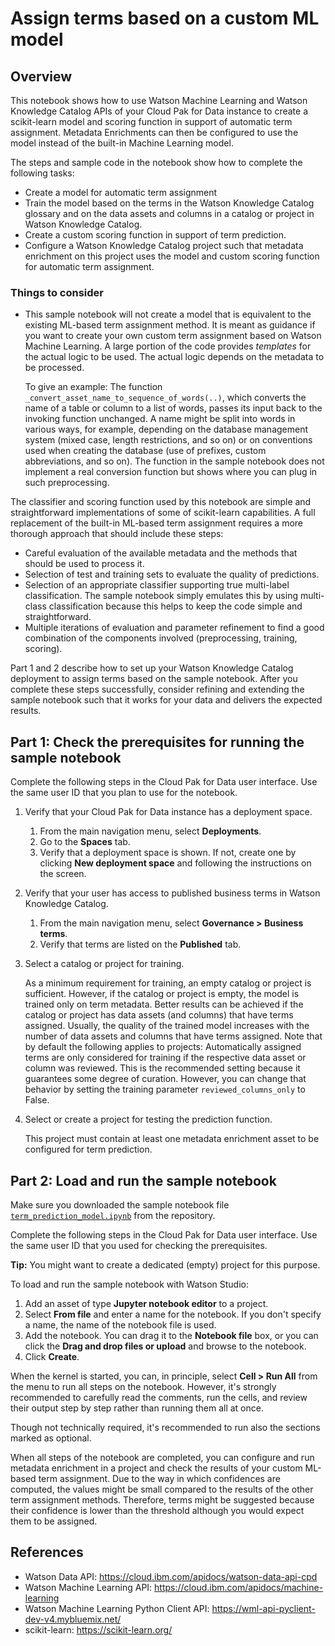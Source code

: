 # Assign terms based on a custom ML model

## Overview

This notebook shows how to use Watson Machine Learning and Watson Knowledge Catalog APIs of your Cloud Pak for Data instance to create a scikit-learn model and scoring function in support of automatic term assignment.
Metadata Enrichments can then be configured to use the model instead of the built-in Machine Learning model.

The steps and sample code in the notebook show how to complete the following tasks:

 - Create a model for automatic term assignment
 - Train the model based on the terms in the Watson Knowledge Catalog glossary and on the data assets and columns in a catalog or project in Watson Knowledge Catalog.
 - Create a custom scoring function in support of term prediction.
 - Configure a Watson Knowledge Catalog project such that metadata enrichment on this project uses the model and custom scoring function for automatic term assignment.

### Things to consider

- This sample notebook will not create a model that is equivalent to the existing ML-based term assignment method. It is meant as guidance if you want to create your own custom term assignment based on Watson Machine Learning. A large portion of the code provides _templates_ for the actual logic to be used. The actual logic depends on the metadata to be processed.

  To give an example: The function `_convert_asset_name_to_sequence_of_words(..)`, which converts the name of a table or column to a list of words, passes its input back to the invoking function unchanged. A name might be split into words in various ways, for example, depending on the database management system (mixed case, length restrictions, and so on) or on conventions used when creating the database (use of prefixes, custom abbreviations, and so on). The function in the sample notebook does not implement a real conversion function but shows where you can plug in such preprocessing.

The classifier and scoring function used by this notebook are simple and straightforward implementations of some of scikit-learn capabilities. A full replacement of the built-in ML-based term assignment requires a more thorough approach that should include these steps:

- Careful evaluation of the available metadata and the methods that should be used to process it.
- Selection of test and training sets to evaluate the quality of predictions.
- Selection of an appropriate classifier supporting true multi-label classification. The sample notebook simply emulates this by using multi-class classification because this helps to keep the code simple and straightforward.
- Multiple iterations of evaluation and parameter refinement to find a good combination of the components involved (preprocessing, training, scoring).

Part 1 and 2 describe how to set up your Watson Knowledge Catalog deployment to assign terms based on the sample notebook. After you complete these steps successfully, consider refining and extending the sample notebook such that it works for your data and delivers the expected results.


## Part 1: Check the prerequisites for running the sample notebook

Complete the following steps in the Cloud Pak for Data user interface. Use the same user ID that you plan to use for the notebook.

1. Verify that your Cloud Pak for Data instance has a deployment space.

   1. From the main navigation menu, select **Deployments**.
   2. Go to the **Spaces** tab. 
   3. Verify that a deployment space is shown. If not, create one by clicking **New deployment space** and following the instructions on the screen.

2. Verify that your user has access to published business terms in Watson Knowledge Catalog.

   1. From the main navigation menu, select **Governance > Business terms**.
   2. Verify that terms are listed on the **Published** tab.

3. Select a catalog or project for training.

   As a minimum requirement for training, an empty catalog or project is sufficient. However, if the catalog or project is empty, the model is trained only on term metadata. Better results can be achieved if the catalog or project has data assets (and columns) that have terms assigned. Usually, the quality of the trained model increases with the number of data assets and columns that have terms assigned. Note that by default the following applies to projects: Automatically assigned terms are only considered for training if the respective data asset or column was reviewed. This is the recommended setting because it guarantees some degree of curation. However, you can change that behavior by setting the training parameter `reviewed_columns_only` to False.

4. Select or create a project for testing the prediction function.

   This project must contain at least one metadata enrichment asset to be configured for term prediction.


## <a id="p2">Part 2:</a> Load and run the sample notebook 

Make sure you downloaded the sample notebook file [`term_prediction_model.ipynb`](cpd4.6/notebooks/term_prediction_model.ipynb) from the repository.

Complete the following steps in the Cloud Pak for Data user interface. Use the same user ID that you used for checking the prerequisites.

**Tip:** You might want to create a dedicated (empty) project for this purpose.

To load and run the sample notebook with Watson Studio:

1. Add an asset of type **Jupyter notebook editor** to a project. 
2. Select **From file** and enter a name for the notebook. If you don't specify a name, the name of the notebook file is used. 
3. Add the notebook. You can drag it to the **Notebook file** box, or you can click the **Drag and drop files or upload** and browse to the notebook. 
4. Click **Create**.

When the kernel is started, you can, in principle, select **Cell > Run All** from the menu to run all steps on the notebook. However, it's strongly recommended to carefully read the comments, run the cells, and review their output step by step rather than running them all at once.

Though not technically required, it's recommended to run also the sections marked as optional.

When all steps of the notebook are completed, you can configure and run metadata enrichment in a project and check the results of your custom ML-based term assignment. Due to the way in which confidences are computed, the values might be small compared to the results of the other term assignment methods. Therefore, terms might be suggested because their confidence is lower than the threshold although you would expect them to be assigned.


## References

- Watson Data API: https://cloud.ibm.com/apidocs/watson-data-api-cpd
- Watson Machine Learning API: https://cloud.ibm.com/apidocs/machine-learning
- Watson Machine Learning Python Client API: https://wml-api-pyclient-dev-v4.mybluemix.net/
- scikit-learn: https://scikit-learn.org/

